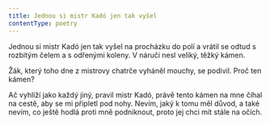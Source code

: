 ```yaml
---
title: Jednou si mistr Kadó jen tak vyšel
contentType: poetry
---
```


<section>

Jednou si mistr Kadó jen tak vyšel na procházku do polí a vrátil se odtud s rozbitým čelem a s odřenými koleny. V náruči nesl veliký, těžký kámen.

Žák, který toho dne z mistrovy chatrče vyháněl mouchy, se podivil. Proč ten kámen?

Ač vyhlíží jako každý jiný, pravil mistr Kadó, právě tento kámen na mne číhal na cestě, aby se mi připletl pod nohy. Nevím, jaký k tomu měl důvod, a také nevím, co ještě hodlá proti mně podniknout, proto jej chci mít stále na očích.

</section>
